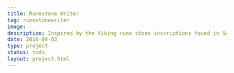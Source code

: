 ```yaml
---
title: Runestone Writer
tag: runestonewriter
image: 
description: Inspired by the Viking rune stone inscriptions found in Sweden I created this web-based SVG rune stone generator. In particular it puts text (runes) on a fractal ribbon. It should eventuallt also automatically add graphic story elements to get the full runestone feeling but it has not yet reached that stage.
date: 2016-04-03
type: project
status: todo
layout: project.html
---
```



